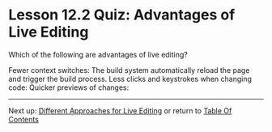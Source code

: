 # Lesson 12.2 Quiz: Advantages of Live Editing

Which of the following are advantages of live editing?

Fewer context switches: The build system automatically reload the page and trigger the build process.
Less clicks and keystrokes when changing code:
Quicker previews of changes:

- - -
Next up: [Different Approaches for Live Editing](ND024_Part3_Lesson12_03.md) or return to [Table Of Contents](./ND024_TableOfContents.md)

